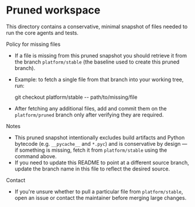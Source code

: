 Pruned workspace
=================

This directory contains a conservative, minimal snapshot of files needed to run the core agents and tests.

Policy for missing files
- If a file is missing from this pruned snapshot you should retrieve it from the branch `platform/stable` (the baseline used to create this pruned branch).
- Example: to fetch a single file from that branch into your working tree, run:

  git checkout platform/stable -- path/to/missing/file

- After fetching any additional files, add and commit them on the `platform/pruned` branch only after verifying they are required.

Notes
- This pruned snapshot intentionally excludes build artifacts and Python bytecode (e.g. `__pycache__` and `*.pyc`) and is conservative by design — if something is missing, fetch it from `platform/stable` using the command above.
- If you need to update this README to point at a different source branch, update the branch name in this file to reflect the desired source.

Contact
- If you're unsure whether to pull a particular file from `platform/stable`, open an issue or contact the maintainer before merging large changes.

